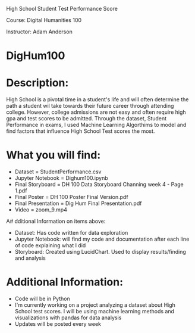 High School Student Test Performance Score

Course: Digital Humanities 100

Instructor: Adam Anderson


# DigHum100

# Description: 
High School is a pivotal time in a student's life and will often determine the path a student wil take towards their future career through attending college.  However, college admissions are not easy and often require high gpa and test scores to be admitted. Through the dataset, Student Performance in exams, I used Machine Learning Algorthims to model and find factors that influence High School Test scores the most.




# What you will find:
- Dataset = StudentPerformance.csv
- Jupyter Notebook = Dighum100.ipynb
- Final Storyboard = DH 100 Data Storyboard Channing week 4 - Page 1.pdf
- Final Poster = DH 100 Poster Final Version.pdf
- Final Presentation = Dig Hum Final Presentation.pdf
- Video = zoom_9.mp4


A# dditional Information on items above:
- Dataset: Has code written for data exploration
- Jupyter Notebook: will find my code and documentation after each line of code explaining what I did
- Storyboard: Created using LucidChart. Used to display results/finding and analysis

# Additional Information:
- Code will be in Python
- I'm currently working on a project analyzing a dataset about High School test scores. I will be using machine learning methods and visualizations with pandas for data analysis
- Updates will be posted every week




